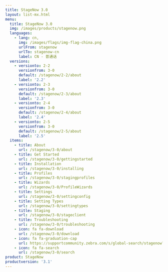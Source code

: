 ```yaml
---
title: StageNow 3.0
layout: list-mx.html
menu:
  title: StageNow 3.0
  img: /images/products/stagenow.png
  languages:
    - lang: cn,
      img: /images/flags/img-flag-china.png
      urlFrom: stagenow
      urlTo: stagenow-cn
      label: CN - 普通话
  versions:
    - versionto: 2-2
      versionfrom: 3-0
      default: /stagenow/2-2/about
      label: '2.2'
    - versionto: 2-3
      versionfrom: 3-0
      default: /stagenow/2-3/about
      label: '2.3'
    - versionto: 2-4
      versionfrom: 3-0
      default: /stagenow/2-4/about
      label: '2.4'
    - versionto: 2-5
      versionfrom: 3-0
      default: /stagenow/2-5/about
      label: '2.5'
  items:
    - title: About
      url: /stagenow/3-0/about
    - title: Get Started
      url: /stagenow/3-0/gettingstarted
    - title: Installation
      url: /stagenow/3-0/installing
    - title: Profiles
      url: /stagenow/3-0/stagingprofiles
    - title: Wizards
      url: /stagenow/3-0/ProfileWizards
    - title: Settings
      url: /stagenow/3-0/settingconfig
    - title: Setting Types
      url: /stagenow/3-0/settingtypes
    - title: Staging
      url: /stagenow/3-0/stageclient
    - title: Troubleshooting
      url: /stagenow/3-0/troubleshooting
    - icon: fa fa-download
      url: /stagenow/3-0/download    
    - icon: fa fa-graduation-cap
      url: https://supportcommunity.zebra.com/s/global-search/stagenow?language=en_US
    - icon: fa fa-search
      url: /stagenow/3-0/search
product: StageNow
productversion: '3.1'
---
```














